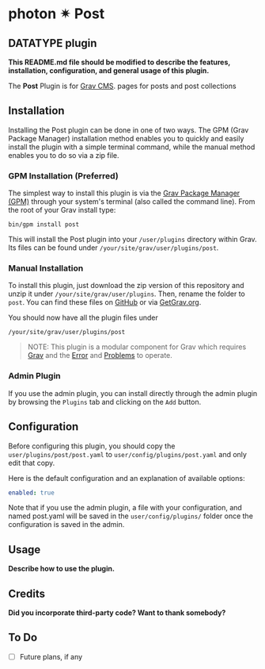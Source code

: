 # photon ✴ Post
## DATATYPE plugin

**This README.md file should be modified to describe the features, installation, configuration, and general usage of this plugin.**

The **Post** Plugin is for [Grav CMS](http://github.com/getgrav/grav). pages for posts and post collections

## Installation

Installing the Post plugin can be done in one of two ways. The GPM (Grav Package Manager) installation method enables you to quickly and easily install the plugin with a simple terminal command, while the manual method enables you to do so via a zip file.

### GPM Installation (Preferred)

The simplest way to install this plugin is via the [Grav Package Manager (GPM)](http://learn.getgrav.org/advanced/grav-gpm) through your system's terminal (also called the command line).  From the root of your Grav install type:

    bin/gpm install post

This will install the Post plugin into your `/user/plugins` directory within Grav. Its files can be found under `/your/site/grav/user/plugins/post`.

### Manual Installation

To install this plugin, just download the zip version of this repository and unzip it under `/your/site/grav/user/plugins`. Then, rename the folder to `post`. You can find these files on [GitHub](https://github.com/i-am-phi/grav-plugin-post) or via [GetGrav.org](http://getgrav.org/downloads/plugins#extras).

You should now have all the plugin files under

    /your/site/grav/user/plugins/post

> NOTE: This plugin is a modular component for Grav which requires [Grav](http://github.com/getgrav/grav) and the [Error](https://github.com/getgrav/grav-plugin-error) and [Problems](https://github.com/getgrav/grav-plugin-problems) to operate.

### Admin Plugin

If you use the admin plugin, you can install directly through the admin plugin by browsing the `Plugins` tab and clicking on the `Add` button.

## Configuration

Before configuring this plugin, you should copy the `user/plugins/post/post.yaml` to `user/config/plugins/post.yaml` and only edit that copy.

Here is the default configuration and an explanation of available options:

```yaml
enabled: true
```

Note that if you use the admin plugin, a file with your configuration, and named post.yaml will be saved in the `user/config/plugins/` folder once the configuration is saved in the admin.

## Usage

**Describe how to use the plugin.**

## Credits

**Did you incorporate third-party code? Want to thank somebody?**

## To Do

- [ ] Future plans, if any
